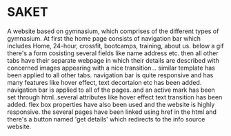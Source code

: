 # SAKET
A website based on gymnasium, 
which comprises of the different types of gymnasium.
At first the home page consists of navigation bar which includes Home, 24-hour, crossfit, bootcamps, training, about us.
below a gif there's a form cosisting several fields like name address etc.
then all other tabs have their separate webpage in which their details are described with concerned images appearing with a nice transition...
similar template has been applied to all other tabs.
navigation bar is quite responsive and has many features like hover effect, text decortaion etc has been added.
navigation bar is applied to all of the pages..and an active mark has been set through html..several attributes like hover effect text transition has been added.
flex box properties have also been used 
and the website is highly responsive.
the several pages have been linked using href in the html and there's a button named 'get details' which redirects to the info source website.
